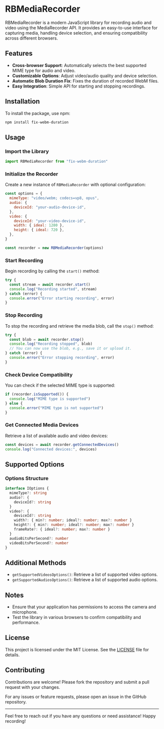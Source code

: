 # RBMediaRecorder

RBMediaRecorder is a modern JavaScript library for recording audio and video using the MediaRecorder API. It provides an easy-to-use interface for capturing media, handling device selection, and ensuring compatibility across different browsers.

## Features

- **Cross-browser Support**: Automatically selects the best supported MIME type for audio and video.
- **Customizable Options**: Adjust video/audio quality and device selection.
- **Automatic Blob Duration Fix**: Fixes the duration of recorded WebM files.
- **Easy Integration**: Simple API for starting and stopping recordings.

## Installation

To install the package, use npm:

```bash
npm install fix-webm-duration
```

## Usage

### Import the Library

```javascript
import RBMediaRecorder from "fix-webm-duration"
```

### Initialize the Recorder

Create a new instance of `RBMediaRecorder` with optional configuration:

```javascript
const options = {
  mimeType: "video/webm; codecs=vp8, opus",
  audio: {
    deviceId: "your-audio-device-id",
  },
  video: {
    deviceId: "your-video-device-id",
    width: { ideal: 1280 },
    height: { ideal: 720 },
  },
}

const recorder = new RBMediaRecorder(options)
```

### Start Recording

Begin recording by calling the `start()` method:

```javascript
try {
  const stream = await recorder.start()
  console.log("Recording started", stream)
} catch (error) {
  console.error("Error starting recording", error)
}
```

### Stop Recording

To stop the recording and retrieve the media blob, call the `stop()` method:

```javascript
try {
  const blob = await recorder.stop()
  console.log("Recording stopped", blob)
  // You can now use the blob, e.g., save it or upload it.
} catch (error) {
  console.error("Error stopping recording", error)
}
```

### Check Device Compatibility

You can check if the selected MIME type is supported:

```javascript
if (recorder.isSupported()) {
  console.log("MIME type is supported")
} else {
  console.error("MIME type is not supported")
}
```

### Get Connected Media Devices

Retrieve a list of available audio and video devices:

```javascript
const devices = await recorder.getConnectedDevices()
console.log("Connected devices:", devices)
```

## Supported Options

### Options Structure

```typescript
interface IOptions {
  mimeType?: string
  audio?: {
    deviceId?: string
  }
  video?: {
    deviceId?: string
    width?: { min?: number; ideal?: number; max?: number }
    height?: { min?: number; ideal?: number; max?: number }
    frameRate?: { ideal?: number; max?: number }
  }
  audioBitsPerSecond?: number
  videoBitsPerSecond?: number
}
```

## Additional Methods

- `getSupportedVideosOptions()`: Retrieve a list of supported video options.
- `getSupportedAudiosOptions()`: Retrieve a list of supported audio options.

## Notes

- Ensure that your application has permissions to access the camera and microphone.
- Test the library in various browsers to confirm compatibility and performance.

## License

This project is licensed under the MIT License. See the [LICENSE](LICENSE) file for details.

## Contributing

Contributions are welcome! Please fork the repository and submit a pull request with your changes.

For any issues or feature requests, please open an issue in the GitHub repository.

---

Feel free to reach out if you have any questions or need assistance! Happy recording!

